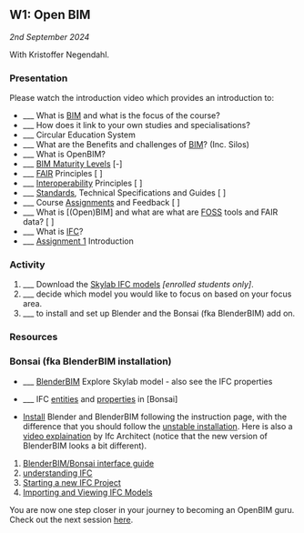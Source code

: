 ## W1: Open BIM

*2nd September 2024*

With Kristoffer Negendahl.

### Presentation

Please watch the introduction video which provides an introduction to:
* ___ What is [BIM] and what is the focus of the course?
* ___ How does it link to your own studies and specialisations?
* ___ Circular Education System
* ___ What are the Benefits and challenges of [BIM]? (Inc. Silos)
* ___ What is OpenBIM?
* ___ [BIM Maturity Levels] [-]
* ___ [FAIR] Principles [ ]
* ___ [Interoperability] Principles [ ]
* ___ [Standards], Technical Specifications and Guides [ ]
* ___ Course [Assignments](/41934/Assignments) and Feedback [ ]
* ___ What is [(Open)BIM] and what are what are [FOSS] tools and FAIR data?  [ ]
* ___ What is [IFC]?
* ___ [Assignment 1] Introduction

### Activity
1. ___ Download the [Skylab IFC models](https://learn.inside.dtu.dk/d2l/le/content/167582/Home) *[enrolled students only]*.
2. ___ decide which model you would like to focus on based on your focus area.
3. ___ to install and set up Blender and the Bonsai (fka BlenderBIM) add on.

### Resources



### Bonsai (fka BlenderBIM installation)
* ___ [BlenderBIM](/41934/Concepts/BlenderBIM) Explore Skylab model - also see the IFC properties
* ___ IFC [entities] and [properties] in [Bonsai]






* [Install](https://blenderbim.org/docs/users/installation.html) Blender and BlenderBIM following the instruction page, with the difference that you should follow the [unstable installation](https://blenderbim.org/docs/devs/installation.html#unstable-installation). Here is also a [video explaination](https://www.youtube.com/watch?v=I-937k6fvKk&t=0s) by Ifc Architect (notice that the new version of BlenderBIM looks a bit different).

1. [BlenderBIM/Bonsai interface guide](https://docs.bonsaibim.org/users/modeling/interface.html)
1. [understanding IFC](https://docs.bonsaibim.org/users/modeling/understanding_ifc.html)
2. [Starting a new IFC Project](https://docs.bonsaibim.org/users/modeling/starting_new_project.html)
3. [Importing and Viewing IFC Models](https://docs.bonsaibim.org/users/modeling/importing_viewing_models.html)




<!--1. Install [Ifc File Analyzer]
1. Run [Ifc File Analyzer]
1. Open the generated Spreadsheet for the file you have generated.
-->

You are now one step closer in your journey to becoming an OpenBIM guru. Check out the next session [here](https://github.com/timmcginley/41934/tree/main/Schedule/02).

<!-- links -->

[BIM]: /41934/Concepts/BIM
[BIM Maturity Levels]: /41934/Concepts/Levels
[IFC]: /41934/Concepts/IFC
[FAIR]: /41934/Concepts/FAIR
[FOSS]: /41934/Concepts/SoftwareLicences
[focus area]: /41934/Focus
[Interoperability]: /41934/Concepts/Interoperability
[Standards]: /41934/Concepts/Standards
[entities]: /41934/Concepts/Entities
[properties]: /41934/Concepts/Properties
[IFC File Analyzer]: /41934/Concepts/IFCFileAnalyzer
[Assignment 1]: /41934/Assignments/A1
